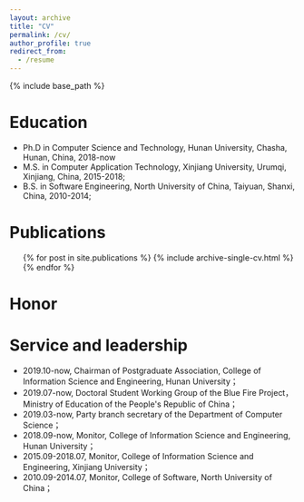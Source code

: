 ```yaml
---
layout: archive
title: "CV"
permalink: /cv/
author_profile: true
redirect_from:
  - /resume
---
```


{% include base_path %}

Education
======
* Ph.D in Computer Science and Technology, Hunan University, Chasha, Hunan, China, 2018-now
* M.S. in Computer Application Technology, Xinjiang University, Urumqi, Xinjiang, China, 2015-2018;
* B.S. in Software Engineering, North University of China, Taiyuan, Shanxi, China, 2010-2014;

Publications
======
  <ul>{% for post in site.publications %}
    {% include archive-single-cv.html %}
  {% endfor %}</ul>

<!--
Talks
======
   <ul>{% for post in site.talks %}
     {% include archive-single-talk-cv.html %}
   {% endfor %}</ul>
-->

<!--
Teaching
======
  <ul>{% for post in site.teaching %}
    {% include archive-single-cv.html %}
  {% endfor %}</ul>
-->
Honor
======


Service and leadership
======
* 2019.10-now, Chairman of Postgraduate Association, College of Information Science and Engineering, Hunan University；
* 2019.07-now, Doctoral Student Working Group of the Blue Fire Project， Ministry of Education of the People's Republic of China；
* 2019.03-now, Party branch secretary of the Department of Computer Science；
* 2018.09-now, Monitor, College of Information Science and Engineering, Hunan University；
* 2015.09-2018.07, Monitor, College of Information Science and Engineering, Xinjiang University；
* 2010.09-2014.07, Monitor, College of Software, North University of China；
